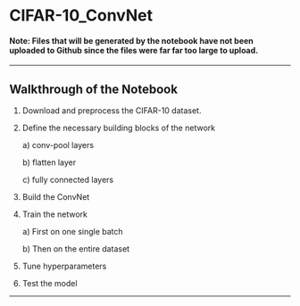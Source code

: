 # CIFAR-10_ConvNet

#### Note: Files that will be generated by the notebook have not been uploaded to Github since the files were far far too large to upload. 

----

## Walkthrough of the Notebook

1) Download and preprocess the CIFAR-10 dataset. 
2) Define the necessary building blocks of the network

    a) conv-pool layers
    
    b) flatten layer
    
    c) fully connected layers

3) Build the ConvNet
4) Train the network

    a) First on one single batch
    
    b) Then on the entire dataset
    
5) Tune hyperparameters 
6) Test the model

----
